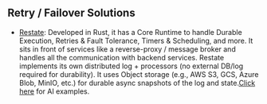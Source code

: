 

## Retry / Failover Solutions

- [Restate](https://restate.dev/): Developed in Rust, it has a Core Runtime to handle Durable Execution, Retries & Fault Tolerance, Timers & Scheduling, and more. It sits in front of  services like a reverse-proxy / message broker and handles all the communication with backend services. Restate implements its own distributed log + processors (no external DB/log required for durability). It uses Object storage (e.g., AWS S3, GCS, Azure Blob, MinIO, etc.) for durable async snapshots of the log and state.[Click here](https://github.com/restatedev/ai-examples) for AI examples. 
